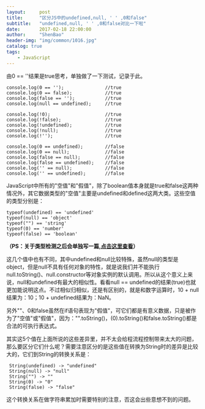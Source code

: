 ```yaml
---
layout:     post
title:      "区分JS中的undefined,null, ' ' ,0和false"
subtitle:   "undefined,null, ' ' ,0和false对比一下啦"
date:       2017-02-18 22:00:00
author:     "ShenBao"
header-img: "img/common/1016.jpg"
catalog: true
tags:
    - JavaScript
---
```


由0 == ''结果是true思考，单独做了一下测试，记录于此。

```
console.log(0 == '');               //true
console.log(0 == false);            //true
console.log(false == '');           //true
console.log(null == undefined);     //true

console.log(!0);                    //true
console.log(!false);                //true
console.log(!undefined);            //true
console.log(!null);                 //true
console.log(!'');                   //true

console.log(0 == undefined);        //false
console.log(0 == null);             //false
console.log(false == null);         //false
console.log(false == undefined);    //false
console.log('' == null);            //false
console.log('' == undefined);       //false
```

JavaScript中所有的"空值"和"假值"，除了boolean值本身就是true和false这两种情况外，其它数据类型的"空值"主要是undefined和defined这两大类。这些空值的类型分别是：

```
typeof(undefined) == 'undefined'
typeof(null) == 'object'
typeof("") == 'string'
typeof(0) == 'number'
typeof(false) == 'boolean'
```

<b>（PS：关于类型检测之后会单独写一篇,[点击这里查看](/2017/02/23/Javascript-Test-data-type/)）</b>

<!--这五个值的共同点是，在if语句中做判断，都会执行false分支。当然从广义上来看，是说明这些数值都是其对应数据类型上的无效值或空值。还有这五个值作!运算，结果全为：true。-->

这几个值中也有不同，其中undefined和null比较特殊，虽然null的类型是object，但是null不具有任何对象的特性，就是说我们并不能执行null.toString()、null.constructor等对象实例的默认调用。所以从这个意义上来说，null和undefined有最大的相似性。看看null == undefined的结果(true)也就更加能说明这点。不过相似归相似，还是有区别的，就是和数字运算时，10 + null结果为：10；10 + undefined结果为：NaN。

另外""、0和false虽然在if语句表现为"假值"，可它们都是有意义数据，只是被作为了"空值"或"假值"，因为："".toString()，(0).toString()和false.toString()都是合法的可执行表达式。

其实这5个值在上面所说的这些差异里，并不太会给程流程控制带来太大的问题，那么要区分它们什么呢？需要注意区分的是这些值在转换为String时的差异是比较大的，它们到String的转换关系是：

```
 String(undefined) -> "undefined"
 String(null) -> "null"
 String("") -> ""
 String(0) -> "0"
 String(false) -> "false"
```

这个转换关系在做字符串累加时需要特别的注意，否这会出些意想不到的问题。



